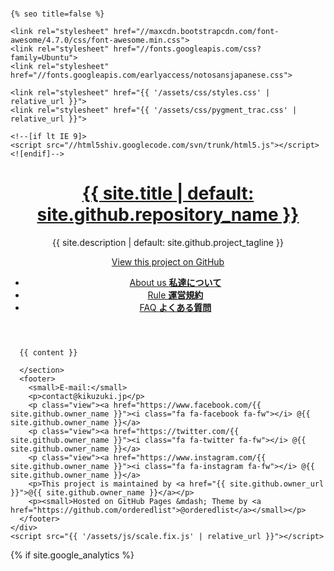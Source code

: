 <!doctype html>
<html lang="{{ site.lang | default: "en-US" }}">
  <head>
    <meta charset="utf-8">
    <meta name="viewport" content="width=device-width">
    <meta http-equiv="X-UA-Compatible" content="chrome=1">
    <title>{% if page.title %}{{ page.title }} | {% endif %}{{ site.title | default: site.github.repository_name }}{% if page.title %}{% else %} | {{ site.github.project_tagline | default: site.description }}{% endif %}</title>
  
    {% seo title=false %}
    
    <link rel="stylesheet" href="//maxcdn.bootstrapcdn.com/font-awesome/4.7.0/css/font-awesome.min.css">
    <link rel="stylesheet" href="//fonts.googleapis.com/css?family=Ubuntu">
    <link rel="stylesheet" href="//fonts.googleapis.com/earlyaccess/notosansjapanese.css">
    
    <link rel="stylesheet" href="{{ '/assets/css/styles.css' | relative_url }}">
    <link rel="stylesheet" href="{{ '/assets/css/pygment_trac.css' | relative_url }}">
    
    <!--[if lt IE 9]>
    <script src="//html5shiv.googlecode.com/svn/trunk/html5.js"></script>
    <![endif]-->
  </head>
  <body>
    <div class="wrapper">
      <header>
        <a href="{{ site.github.url }}"><h1>{{ site.title | default: site.github.repository_name }}<i class="fa fa-link fa-fw"></i></h1></a>
        <p>{{ site.description | default: site.github.project_tagline }}</p>
        <p class="view"><a href="{{ site.github.repository_url }}"><i class="fa fa-github fa-fw"></i> View this project on GitHub</a></p>
        <ul>
<li><a href="{{ '/about' | relative_url }}">About us <strong>私達について</strong></a></li>
<li><a href="{{ '/rule' | relative_url }}">Rule <strong>運営規約</strong></a></li>
<li><a href="{{ '/faq' | relative_url }}">FAQ <strong>よくある質問</strong></a></li>
        </ul>
      </header>
      <section>

      {{ content }}

      </section>
      <footer>
        <small>E-mail:</small>
        <p>contact@kikuzuki.jp</p>
        <p class="view"><a href="https://www.facebook.com/{{ site.github.owner_name }}"><i class="fa fa-facebook fa-fw"></i> @{{ site.github.owner_name }}</a>
        <p class="view"><a href="https://twitter.com/{{ site.github.owner_name }}"><i class="fa fa-twitter fa-fw"></i> @{{ site.github.owner_name }}</a>
        <p class="view"><a href="https://www.instagram.com/{{ site.github.owner_name }}"><i class="fa fa-instagram fa-fw"></i> @{{ site.github.owner_name }}</a>
        <p>This project is maintained by <a href="{{ site.github.owner_url }}">@{{ site.github.owner_name }}</a></p>
        <p><small>Hosted on GitHub Pages &mdash; Theme by <a href="https://github.com/orderedlist">@orderedlist</a></small></p>
      </footer>
    </div>
    <script src="{{ '/assets/js/scale.fix.js' | relative_url }}"></script>


  {% if site.google_analytics %}
    <script>
        (function(i,s,o,g,r,a,m){i['GoogleAnalyticsObject']=r;i[r]=i[r]||function(){
        (i[r].q=i[r].q||[]).push(arguments)},i[r].l=1*new Date();a=s.createElement(o),
        m=s.getElementsByTagName(o)[0];a.async=1;a.src=g;m.parentNode.insertBefore(a,m)
        })(window,document,'script','https://www.google-analytics.com/analytics.js','ga');

        ga('create', '{{ site.google_analytics }}', 'auto');
        ga('send', 'pageview');
    </script>
  {% endif %}
  </body>
</html>
